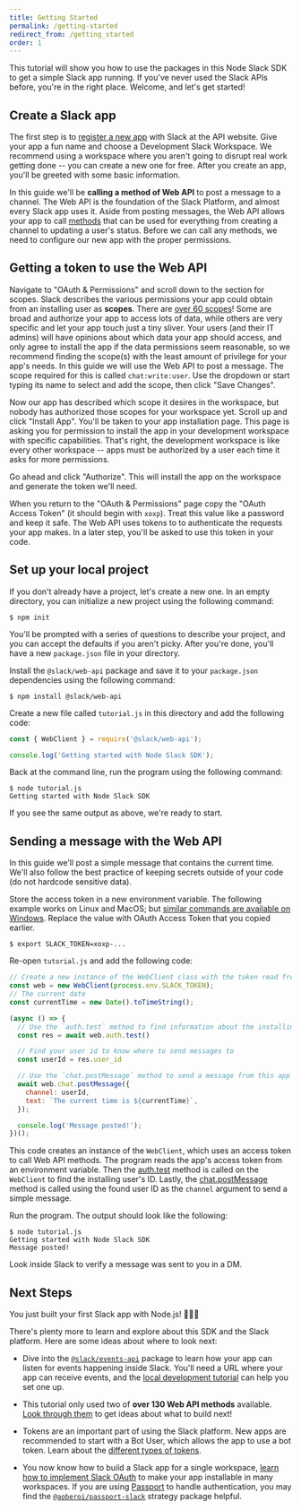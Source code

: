 ```yaml
---
title: Getting Started
permalink: /getting-started
redirect_from: /getting_started
order: 1
---
```


This tutorial will show you how to use the packages in this Node Slack SDK to get a simple Slack app running. If you've
never used the Slack APIs before, you're in the right place. Welcome, and let's get started!

## Create a Slack app

The first step is to [register a new app](https://api.slack.com/apps/new) with Slack at the API website. Give your app a
fun name and choose a Development Slack Workspace. We recommend using a workspace where you aren't going to disrupt real
work getting done -- you can create a new one for free. After you create an app, you'll be greeted with some basic information.

In this guide we'll be **calling a method of Web API** to post a message to a channel. The Web API is the foundation of
the Slack Platform, and almost every Slack app uses it. Aside from posting messages, the Web API allows your app to call
[methods](https://api.slack.com/methods) that can be used for everything from creating a channel to updating a user's
status. Before we can call any methods, we need to configure our new app with the proper permissions.

## Getting a token to use the Web API

Navigate to "OAuth & Permissions" and scroll down to the section for scopes. Slack describes the various permissions
your app could obtain from an installing user as **scopes**. There are [over 60 scopes](https://api.slack.com/scopes)!
Some are broad and authorize your app to access lots of data, while others are very specific and let your app touch just
a tiny sliver. Your users (and their IT admins) will have opinions about which data your app should access, and only
agree to install the app if the data permissions seem reasonable, so we recommend finding the scope(s) with the least
amount of privilege for your app's needs. In this guide we will use the Web API to post a message. The scope required
for this is called `chat:write:user`. Use the dropdown or start typing its name to select and add the scope, then click
"Save Changes".

Now our app has described which scope it desires in the workspace, but nobody has authorized those scopes for your
workspace yet. Scroll up and click "Install App". You'll be taken to your app installation page. This page is asking you
for permission to install the app in your development workspace with specific capabilities. That's right, the
development workspace is like every other workspace -- apps must be authorized by a user each time it asks for more
permissions.

Go ahead and click "Authorize". This will install the app on the workspace and generate the token we'll need.

When you return to the "OAuth & Permissions" page copy the "OAuth Access Token" (it should begin with `xoxp`). Treat
this value like a password and keep it safe. The Web API uses tokens to to authenticate the requests your app makes. In
a later step, you'll be asked to use this token in your code.

## Set up your local project

If you don't already have a project, let's create a new one. In an empty directory, you can initialize a new project
using the following command:

```shell
$ npm init
```

You'll be prompted with a series of questions to describe your project, and you can accept the defaults if you aren't
picky. After you're done, you'll have a new `package.json` file in your directory.

Install the `@slack/web-api` package and save it to your `package.json` dependencies using the following command:

```shell
$ npm install @slack/web-api
```

Create a new file called `tutorial.js` in this directory and add the following code:

```javascript
const { WebClient } = require('@slack/web-api');

console.log('Getting started with Node Slack SDK');
```

Back at the command line, run the program using the following command:

```shell
$ node tutorial.js
Getting started with Node Slack SDK
```

If you see the same output as above, we're ready to start.

## Sending a message with the Web API

In this guide we'll post a simple message that contains the current time. We'll also follow the best practice of keeping
secrets outside of your code (do not hardcode sensitive data).

Store the access token in a new environment variable. The following example works on Linux and MacOS; but [similar
commands are available on Windows](https://superuser.com/a/212153/94970). Replace the value with OAuth Access Token that
you copied earlier.

```shell
$ export SLACK_TOKEN=xoxp-...
```

Re-open `tutorial.js` and add the following code:

```javascript
// Create a new instance of the WebClient class with the token read from your environment variable
const web = new WebClient(process.env.SLACK_TOKEN);
// The current date
const currentTime = new Date().toTimeString();

(async () => {
  // Use the `auth.test` method to find information about the installing user
  const res = await web.auth.test()

  // Find your user id to know where to send messages to
  const userId = res.user_id

  // Use the `chat.postMessage` method to send a message from this app
  await web.chat.postMessage({
    channel: userId,
    text: `The current time is ${currentTime}`,
  });

  console.log('Message posted!');
})();
```

This code creates an instance of the `WebClient`, which uses an access token to call Web API methods. The program reads
the app's access token from an environment variable. Then the [auth.test](https://api.slack.com/methods/auth.test)
method is called on the `WebClient` to find the installing user's ID. Lastly, the
[chat.postMessage](https://api.slack.com/methods/chat.postMessage) method is called using the found user ID as the
`channel` argument to send a simple message.

Run the program. The output should look like the following:

```shell
$ node tutorial.js
Getting started with Node Slack SDK
Message posted!
```

Look inside Slack to verify a message was sent to you in a DM.

## Next Steps

You just built your first Slack app with Node.js! 🎉💃🌮

There's plenty more to learn and explore about this SDK and the Slack platform. Here are some ideas about where to
look next:

* Dive into the [`@slack/events-api`](https://slack.dev/node-slack-sdk/events_api) package to learn how your app can
  listen for events happening inside Slack. You'll need a URL where your app can receive events, and the [local
  development tutorial](https://slack.dev/node-slack-sdk/local_development) can help you set one up.

* This tutorial only used two of **over 130 Web API methods** available. [Look through
  them](https://api.slack.com/methods) to get ideas about what to build next!

* Tokens are an important part of using the Slack platform. New apps are recommended to start with a Bot User, which
  allows the app to use a bot token. Learn about the [different types of
  tokens](https://api.slack.com/docs/token-types).

* You now know how to build a Slack app for a single workspace, [learn how to implement Slack
  OAuth](https://api.slack.com/docs/oauth) to make your app installable in many workspaces. If you are using
  [Passport](http://www.passportjs.org/) to handle authentication, you may find the
  [`@aoberoi/passport-slack`](https://github.com/aoberoi/passport-slack) strategy package helpful.
